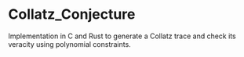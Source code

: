 # Collatz_Conjecture
Implementation in C and Rust to generate a Collatz trace and check its veracity using polynomial constraints.
